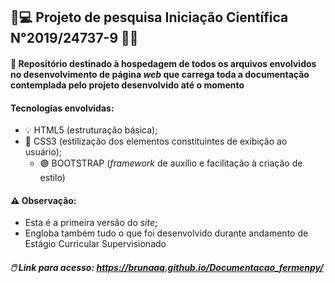 ##                                                      🔬💻 Projeto de pesquisa Iniciação Científica N°2019/24737-9 🧫🦠

                                                                                        
#### 🎯 Repositório destinado à hospedagem de todos os arquivos envolvidos no desenvolvimento de página <i>web</i> que carrega toda a documentação contemplada pelo projeto        desenvolvido até o momento

#### Tecnologias envolvidas:
* 💡 HTML5 (estruturação básica);
* 🎨 CSS3 (estilização dos elementos constituintes de exibição ao usuário);
    * 🟣 BOOTSTRAP (<i>framework</i> de auxílio e facilitação à criação de estilo)

#### ⚠️ Observação: 
* Esta é a primeira versão do <i>site</i>;
* Engloba também tudo o que foi desenvolvido durante andamento de Estágio Curricular Supervisionado

##### 🖱️ ___Link para acesso:___ https://brunaaq.github.io/Documentacao_fermenpy/
